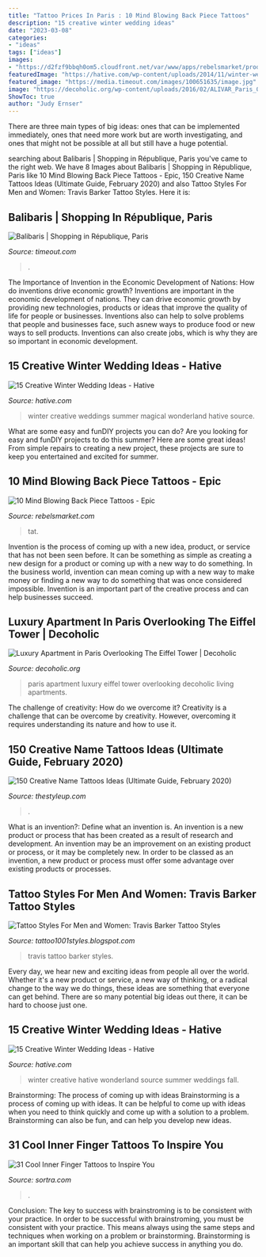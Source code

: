 ```yaml
---
title: "Tattoo Prices In Paris : 10 Mind Blowing Back Piece Tattoos"
description: "15 creative winter wedding ideas"
date: "2023-03-08"
categories:
- "ideas"
tags: ["ideas"]
images:
- "https://d2fzf9bbqh0om5.cloudfront.net/var/www/apps/rebelsmarket/production/current/public/system/blog/post_pictures/data/content/116.jpg"
featuredImage: "https://hative.com/wp-content/uploads/2014/11/winter-wedding-ideas/3-creative-winter-wedding-ideas.jpg"
featured_image: "https://media.timeout.com/images/100651635/image.jpg"
image: "https://decoholic.org/wp-content/uploads/2016/02/ALIVAR_Paris_05.jpg"
ShowToc: true
author: "Judy Ernser"
---
```



There are three main types of big ideas: ones that can be implemented immediately, ones that need more work but are worth investigating, and ones that might not be possible at all but still have a huge potential.

	

		
searching about Balibaris | Shopping in République, Paris you've came to the right web. We have 8 Images about Balibaris | Shopping in République, Paris like 10 Mind Blowing Back Piece Tattoos - Epic, 150 Creative Name Tattoos Ideas (Ultimate Guide, February 2020) and also Tattoo Styles For Men and Women: Travis Barker Tattoo Styles. Here it is:
		
    
## Balibaris | Shopping In République, Paris

<img loading=lazy src="https://media.timeout.com/images/100651635/image.jpg" onerror="this.onerror=null;this.src='https://tse3.mm.bing.net/th?id=OIP.l2jrOQzjEd1AML2PpCeB7wHaGP&amp;pid=15.1';" alt="Balibaris | Shopping in République, Paris">

_Source: timeout.com_

>. 

	

The Importance of Invention in the Economic Development of Nations: How do inventions drive economic growth?
Inventions are important in the economic development of nations. They can drive economic growth by providing new technologies, products or ideas that improve the quality of life for people or businesses. Inventions also can help to solve problems that people and businesses face, such asnew ways to produce food or new ways to sell products. Inventions can also create jobs, which is why they are so important in economic development.

    
## 15 Creative Winter Wedding Ideas - Hative

<img loading=lazy src="https://hative.com/wp-content/uploads/2014/11/winter-wedding-ideas/3-creative-winter-wedding-ideas.jpg" onerror="this.onerror=null;this.src='https://tse3.mm.bing.net/th?id=OIP.DbMGoGUX-h8yTCMJ_SwoiwHaLH&amp;pid=15.1';" alt="15 Creative Winter Wedding Ideas - Hative">

_Source: hative.com_

>winter creative weddings summer magical wonderland hative source. 

	

What are some easy and funDIY projects you can do?
Are you looking for easy and funDIY projects to do this summer? Here are some great ideas! From simple repairs to creating a new project, these projects are sure to keep you entertained and excited for summer.

    
## 10 Mind Blowing Back Piece Tattoos - Epic

<img loading=lazy src="https://d2fzf9bbqh0om5.cloudfront.net/var/www/apps/rebelsmarket/production/current/public/system/blog/post_pictures/data/content/116.jpg" onerror="this.onerror=null;this.src='https://tse4.mm.bing.net/th?id=OIP.Topt3gc06A27GfnZ1qK_zgHaJ4&amp;pid=15.1';" alt="10 Mind Blowing Back Piece Tattoos - Epic">

_Source: rebelsmarket.com_

>tat. 

	

Invention is the process of coming up with a new idea, product, or service that has not been seen before. It can be something as simple as creating a new design for a product or coming up with a new way to do something. In the business world, invention can mean coming up with a new way to make money or finding a new way to do something that was once considered impossible. Invention is an important part of the creative process and can help businesses succeed.

    
## Luxury Apartment In Paris Overlooking The Eiffel Tower | Decoholic

<img loading=lazy src="https://decoholic.org/wp-content/uploads/2016/02/ALIVAR_Paris_05.jpg" onerror="this.onerror=null;this.src='https://tse1.mm.bing.net/th?id=OIP.T9phBpluQ1nbkz995x4jEQHaJw&amp;pid=15.1';" alt="Luxury Apartment in Paris Overlooking The Eiffel Tower | Decoholic">

_Source: decoholic.org_

>paris apartment luxury eiffel tower overlooking decoholic living apartments. 

	

The challenge of creativity: How do we overcome it?
Creativity is a challenge that can be overcome by creativity. However, overcoming it requires understanding its nature and how to use it.

    
## 150 Creative Name Tattoos Ideas (Ultimate Guide, February 2020)

<img loading=lazy src="https://thestyleup.com/wp-content/uploads/2015/05/name-tattoo-36.jpg" onerror="this.onerror=null;this.src='https://tse3.mm.bing.net/th?id=OIP.jEk9cP8pre1c5qpFiHgZvQHaHa&amp;pid=15.1';" alt="150 Creative Name Tattoos Ideas (Ultimate Guide, February 2020)">

_Source: thestyleup.com_

>. 

	

What is an invention?: Define what an invention is.
An invention is a new product or process that has been created as a result of research and development. An invention may be an improvement on an existing product or process, or it may be completely new. In order to be classed as an invention, a new product or process must offer some advantage over existing products or processes.

    
## Tattoo Styles For Men And Women: Travis Barker Tattoo Styles

<img loading=lazy src="https://3.bp.blogspot.com/_HnXrVJR77Xw/TAudkKPVMUI/AAAAAAAAAjs/5KvLn-tzwkQ/s1600/travis+barker+tattoo06.jpg" onerror="this.onerror=null;this.src='https://tse2.mm.bing.net/th?id=OIP.-2-1CmsjcMt8SrzxEc7j8QAAAA&amp;pid=15.1';" alt="Tattoo Styles For Men and Women: Travis Barker Tattoo Styles">

_Source: tattoo1001styles.blogspot.com_

>travis tattoo barker styles. 

	

Every day, we hear new and exciting ideas from people all over the world. Whether it's a new product or service, a new way of thinking, or a radical change to the way we do things, these ideas are something that everyone can get behind. There are so many potential big ideas out there, it can be hard to choose just one.

    
## 15 Creative Winter Wedding Ideas - Hative

<img loading=lazy src="https://hative.com/wp-content/uploads/2014/11/winter-wedding-ideas/4-creative-winter-wedding-ideas.jpg" onerror="this.onerror=null;this.src='https://tse1.mm.bing.net/th?id=OIP.4f60v5Y5GKkZTbKsUhOBpwHaJ6&amp;pid=15.1';" alt="15 Creative Winter Wedding Ideas - Hative">

_Source: hative.com_

>winter creative hative wonderland source summer weddings fall. 

	

Brainstorming: The process of coming up with ideas
Brainstorming is a process of coming up with ideas. It can be helpful to come up with ideas when you need to think quickly and come up with a solution to a problem. Brainstorming can also be fun, and can help you develop new ideas.

    
## 31 Cool Inner Finger Tattoos To Inspire You

<img loading=lazy src="http://www.sortra.com/wp-content/uploads/2014/12/inner-finger-tattoo26.jpg" onerror="this.onerror=null;this.src='https://tse4.mm.bing.net/th?id=OIP.u2KmqCoVicGPM50RN5zmPAHaHi&amp;pid=15.1';" alt="31 Cool Inner Finger Tattoos to Inspire You">

_Source: sortra.com_

>. 

	

Conclusion: The key to success with brainstroming is to be consistent with your practice.
In order to be successful with brainstroming, you must be consistent with your practice. This means always using the same steps and techniques when working on a problem or brainstorming. Brainstorming is an important skill that can help you achieve success in anything you do.

